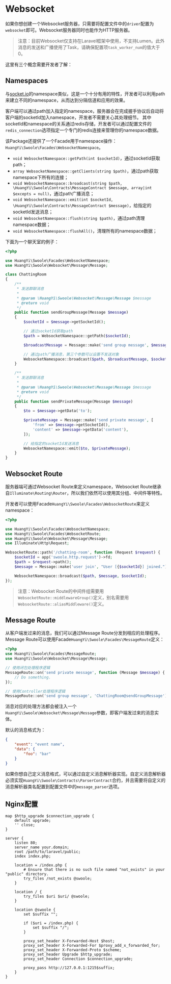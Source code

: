 # Websocket

如果你想创建一个Websocket服务器，只需要将配置文件中的`driver`配置为`websocket`即可。Websocket服务器同时也能作为HTTP服务器。

> 注意：目前Websocket仅支持在Laravel框架中使用，不支持Lumen。此外消息的发送和广播使用了Task，请确保配置项`task_worker_num`的值大于0。

这里有三个概念需要开发者了解：

## Namespaces

与[socket.io](https://socket.io/docs/rooms-and-namespaces/#namespaces)的namespace类似，这是一个十分有用的特性，开发者可以利用path来建立不同的namespace，从而达到分隔信道和应用的效果。

客户端可以通过path加入指定的namespace，服务器会在完成握手协议后自动将客户端的socketId加入namespace，开发者不需要关心其处理细节。
其中socketId和namespace的关系通过redis存储，开发者可以通过配置文件的`redis_connection`选项指定一个专门的redis连接来管理你的namespace数据。

该Package还提供了一个Facade用于namespace操作：`HuangYi\Swoole\Facades\WebsocketNamespace`。

- `void WebsocketNamespace::getPath(int $socketId)`，通过socketId获取path；
- `array WebsocketNamespace::getClients(string $path)`，通过path获取namespace下所有的连接；
- `void WebsocketNamespace::broadcast(string $path, \HuangYi\Swoole\Contracts\MessageContract $message, array|int $excepts = null)`，通过path广播消息；
- `void WebsocketNamespace::emit(int $socketId, \HuangYi\Swoole\Contracts\MessageContract $message)`，给指定的socketId发送消息；
- `void WebsocketNamespace::flush(string $path)`，通过path清理namespace数据；
- `void WebsocketNamespace::flushAll()`，清理所有的namespace数据；

下面为一个聊天室的例子：

```php
<?php

use HuangYi\Swoole\Facades\WebsocketNamespace;
use HuangYi\Swoole\Websocket\Message\Message;

class ChattingRoom
{
    /**
     * 发送群聊消息
     * 
     * @param \HuangYi\Swoole\Websocket\Message\Message $message
     * @return void
     */
    public function sendGroupMessage(Message $message)
    {
        $socketId = $message->getSocketId();

        // 通过socketId获取path
        $path = WebsocketNamespace::getPath($socketId);

        $broadcastMessage = Message::make('send group message', $message->getData('content'));

        // 通过path广播消息，第三个参数可以设置不发送对象
        WebsocketNamespace::broadcast($path, $broadcastMessage, $socketId);
    }

    /**
     * 发送群聊消息
     * 
     * @param \HuangYi\Swoole\Websocket\Message\Message $message
     * @return void
     */
    public function sendPrivateMessage(Message $message)
    {
        $to = $message->getData('to');

        $privateMessage = Message::make('send private message', [
            'from' => $message->getSocketId(),
            'content' => $message->getData('content'),
        ]);

        // 给指定的socketId发送消息
        WebsocketNamespace::emit($to, $privateMessage);
    }
}

```

## Websocket Route

服务器端可通过Websocket Route来定义namespace，Websocket Route继承自`Illuminate\Routing\Router`，所以我们依然可以使用其分组、中间件等特性。

开发者可以使用Facade`HuangYi\Swoole\Facades\WebsocketRoute`来定义namespace：

```php
<?php

use HuangYi\Swoole\Facades\WebsocketNamespace;
use HuangYi\Swoole\Facades\WebsocketRoute;
use HuangYi\Swoole\Websocket\Message\Message;
use Illuminate\Http\Request;

WebsocketRoute::path('/chatting-room', function (Request $request) {
    $socketId = app('swoole.http.request')->fd;
    $path = $request->path();
    $message = Message::make('user join', "User [{$socketId}] joined.");

    WebsocketNamespace::broadcast($path, $message, $socketId);
});

```

> 注意：Websocket Route的中间件组需要用`WebsocketRoute::middlewareGroup()`定义，别名需要用`WebsocketRoute::aliasMiddleware()`定义。

## Message Route

从客户端发过来的消息，我们可以通过Message Route分发到相应的处理程序。
Message Route可以使用Facade`HuangYi\Swoole\Facades\MessageRoute`定义：

```php
<?php
use HuangYi\Swoole\Facades\MessageRoute;
use HuangYi\Swoole\Websocket\Message\Message;

// 使用闭包处理程序逻辑
MessageRoute::on('send private message', function (Message $message) {
    // Do something.
});

// 使用Controller处理程序逻辑
MessageRoute::on('send group message', 'ChattingRoom@sendGroupMessage');

```

消息对应的处理方法都会被注入一个`HuangYi\Swoole\Websocket\Message\Message`参数，即客户端发过来的消息实体。

默认的消息格式为：

```json
{
    "event": "event name",
    "data": {
        "foo": "bar"
    }
}
```

如果你想自己定义消息格式，可以通过自定义消息解析器实现。自定义消息解析器必须实现`HuangYi\Swoole\Contracts\ParserContract`合约，并且需要将自定义的消息解析器类名配置到配置文件中的`message_parser`选项。

## Nginx配置

```nginx
map $http_upgrade $connection_upgrade {
    default upgrade;
    '' close;
}

server {
    listen 80;
    server_name your.domain;
    root /path/to/laravel/public;
    index index.php;

    location = /index.php {
        # Ensure that there is no such file named "not_exists" in your "public" directory.
        try_files /not_exists @swoole;
    }

    location / {
        try_files $uri $uri/ @swoole;
    }

    location @swoole {
        set $suffix "";
        
        if ($uri = /index.php) {
            set $suffix "/";
        }

        proxy_set_header X-Forwarded-Host $host;
        proxy_set_header X-Forwarded-For $proxy_add_x_forwarded_for;
        proxy_set_header X-Forwarded-Proto $scheme;
        proxy_set_header Upgrade $http_upgrade;
        proxy_set_header Connection $connection_upgrade;

        proxy_pass http://127.0.0.1:1215$suffix;
    }
}
```

